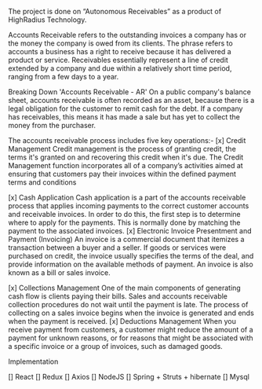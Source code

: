 The project is done on “Autonomous Receivables” as a product of HighRadius Technology.

Accounts Receivable refers to the outstanding invoices a company has or the money the company is owed from its clients. The phrase refers to accounts a business has a right to receive because it has delivered a product or service. Receivables essentially represent a line of credit extended by a company and due within a relatively short time period, ranging from a few days to a year.

Breaking Down 'Accounts Receivable - AR'
On a public company's balance sheet, accounts receivable is often recorded as an asset, because there is a legal obligation for the customer to remit cash for the debt. If a company has receivables, this means it has made a sale but has yet to collect the money from the purchaser.

The accounts receivable process includes five key operations:-
[x] Credit Management
Credit management is the process of granting credit, the terms it's granted on and recovering this credit when it's due. The Credit Management function incorporates all of a company’s activities aimed at ensuring that customers pay their invoices within the defined payment terms and conditions

[x] Cash Application
Cash application is a part of the accounts receivable process that applies incoming payments to the correct customer accounts and receivable invoices. In order to do this, the first step is to determine where to apply for the payments. This is normally done by matching the payment to the associated invoices.
[x] Electronic Invoice Presentment and Payment (Invoicing)
An invoice is a commercial document that itemizes a transaction between a buyer and a seller. If goods or services were purchased on credit, the invoice usually specifies the terms of the deal, and provide information on the available methods of payment. An invoice is also known as a bill or sales invoice.

[x] Collections Management
One of the main components of generating cash flow is clients paying their bills. Sales and accounts receivable collection procedures do not wait until the payment is late. The process of collecting on a sales invoice begins when the invoice is generated and ends when the payment is received.
[x] Deductions Management
When you receive payment from customers, a customer might reduce the amount of a payment for unknown reasons, or for reasons that might be associated with a specific invoice or a group of invoices, such as damaged goods.

Implementation

[] React
[] Redux
[] Axios
[] NodeJS
[] Spring + Struts + hibernate
[] Mysql
